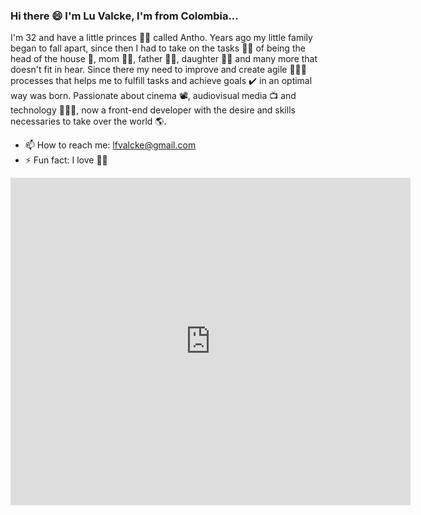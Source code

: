 ### Hi there 😄 I'm Lu Valcke, I'm from Colombia... 

I'm 32 and have a little princes 👸🏻 called Antho. Years ago my little family began to fall apart, 
since then I had to take on the tasks 🤹‍♀️ of being the head of the house 🏡, mom 🤰🏻, father 👨🏻, daughter 👧🏻 and many more that doesn't fit in hear. 
Since there my need to improve and create agile 🏃🏻‍♀️ processes that helps me to fulfill tasks and achieve goals ✔️ in an optimal way was born. 
Passionate about cinema 📽️, audiovisual media 📺 and technology 👩🏻‍💻, now a front-end developer with the desire and skills necessaries to take over the world 🌎.

- 📫 How to reach me: lfvalcke@gmail.com
- ⚡ Fun fact: I love 🏇🏻

<iframe src='https://gfycat.com/ifr/ImpossibleUniqueAfricanfisheagle' frameborder='0' scrolling='no' allowfullscreen width='640' height='524'></iframe>
